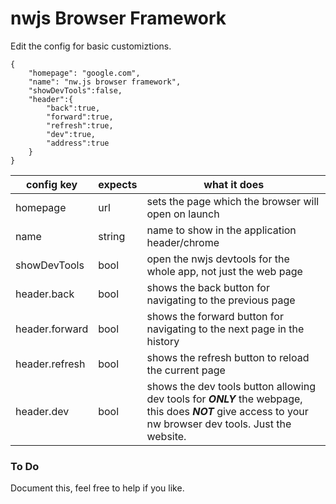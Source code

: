 # nwjs Browser Framework


Edit the config for basic customiztions.

    {
        "homepage": "google.com",
        "name": "nw.js browser framework",
        "showDevTools":false,
        "header":{
            "back":true,
            "forward":true,
            "refresh":true,
            "dev":true,
            "address":true
        }
    }
    
|  config key | expects |  what it does |
|----|----|----|
|homepage|url|sets the page which the browser will open on launch|
|name|string|name to show in the application header/chrome|
|showDevTools|bool|open the nwjs devtools for the whole app, not just the web page|
|header.back|bool|shows the back button for navigating to the previous page|
|header.forward|bool|shows the forward button for navigating to the next page in the history|
|header.refresh|bool|shows the refresh button to reload the current page|
|header.dev|bool|shows the dev tools button allowing dev tools for ***ONLY*** the webpage, this does ***NOT*** give access to your nw browser dev tools. Just the website.|


### To Do

Document this, feel free to help if you like.
